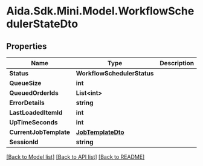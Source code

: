 # Aida.Sdk.Mini.Model.WorkflowSchedulerStateDto

## Properties

Name | Type | Description | Notes
------------ | ------------- | ------------- | -------------
**Status** | **WorkflowSchedulerStatus** |  | [optional] 
**QueueSize** | **int** |  | [optional] 
**QueuedOrderIds** | **List&lt;int&gt;** |  | [optional] 
**ErrorDetails** | **string** |  | [optional] 
**LastLoadedItemId** | **int** |  | [optional] 
**UpTimeSeconds** | **int** |  | [optional] 
**CurrentJobTemplate** | [**JobTemplateDto**](JobTemplateDto.md) |  | [optional] 
**SessionId** | **string** |  | [optional] 

[[Back to Model list]](../README.md#documentation-for-models) [[Back to API list]](../README.md#documentation-for-api-endpoints) [[Back to README]](../README.md)

